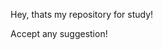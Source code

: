 Hey, thats my repository for study!

Accept any suggestion!

<!---
RLaroca/RLaroca is a ✨ special ✨ repository because its `README.md` (this file) appears on your GitHub profile.
You can click the Preview link to take a look at your changes.
--->
